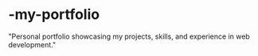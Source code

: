 # -my-portfolio
"Personal portfolio showcasing my projects, skills, and experience in web development."
